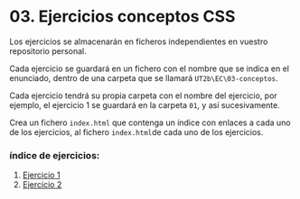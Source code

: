 # 03. Ejercicios conceptos CSS

Los ejercicios se almacenarán en ficheros independientes en vuestro repositorio personal.

Cada ejercicio se guardará en un fichero con el nombre que se indica en el enunciado, dentro de una carpeta que se llamará `UT2b\EC\03-conceptos`.

Cada ejercicio tendrá su propia carpeta con el nombre del ejercicio, por ejemplo, el ejercicio 1 se guardará en la carpeta `01`, y así sucesivamente.

Crea un fichero `index.html` que contenga un índice con enlaces a cada uno de los ejercicios, al fichero `index.html`de cada uno de los ejercicios.


### índice de ejercicios:

1. [Ejercicio 1](./exercises/01.cascade-fix.md)
2. [Ejercicio 2](./exercises/02.nth-selectors.md)


